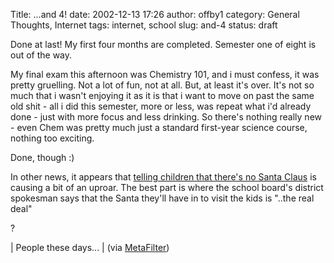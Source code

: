 Title: ...and 4!
date: 2002-12-13 17:26
author: offby1
category: General Thoughts, Internet
tags: internet, school
slug: and-4
status: draft

Done at last! My first four months are completed. Semester one of eight is out of the way.

My final exam this afternoon was Chemistry 101, and i must confess, it was pretty gruelling. Not a lot of fun, not at all. But, at least it\'s over. It\'s not so much that i wasn\'t enjoying it as it is that i want to move on past the same old shit - all i did this semester, more or less, was repeat what i\'d already done - just with more focus and less drinking. So there\'s nothing really new - even Chem was pretty much just a standard first-year science course, nothing too exciting.

Done, though :)

In other news, it appears that [telling children that there\'s no Santa Claus](http://www.sun-sentinel.com/news/local/southflorida/sfl-cgrinch13dec13,0,2491816.story?coll=sfla%2Dnews%2Dfront) is causing a bit of an uproar. The best part is where the school board\'s district spokesman says that the Santa they\'ll have in to visit the kids is \"..the real deal\"

?

| People these days\...
| (via [MetaFilter](http://www.metafilter.com/comments.mefi/22300))
